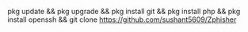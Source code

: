 pkg update && pkg upgrade 
&& pkg install git 
&& pkg install php
&& pkg install openssh
&& git clone https://github.com/sushant5609/Zphisher
